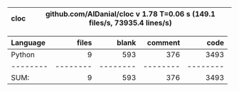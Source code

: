 cloc|github.com/AlDanial/cloc v 1.78  T=0.06 s (149.1 files/s, 73935.4 lines/s)
--- | ---

Language|files|blank|comment|code
:-------|-------:|-------:|-------:|-------:
Python|9|593|376|3493
--------|--------|--------|--------|--------
SUM:|9|593|376|3493
